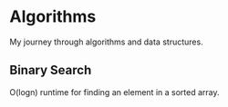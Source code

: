 # Algorithms

My journey through algorithms and data structures.

## Binary Search

O(logn) runtime for finding an element in a sorted array.
